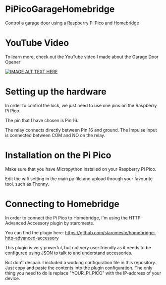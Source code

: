 # PiPicoGarageHomebridge
Control a garage door using a Raspberry Pi Pico and Homebridge

# YouTube Video
To learn more, check out the YouTube video I made about the Garage Door Opener

[![IMAGE ALT TEXT HERE](https://img.youtube.com/vi/tJPmqTGcAxA/0.jpg)](https://www.youtube.com/watch?v=tJPmqTGcAxA)

# Setting up the hardware
In order to control the lock, we just need to use one pins on the Raspberry Pi Pico.

The pin that I have chosen is Pin 16.

The relay connects directly between Pin 16 and ground. The Impulse input is connected between COM and NO on the relay.

# Installation on the Pi Pico

Make sure that you have Micropython installed on your Raspberry Pi Pico.

Edit the wifi setting in the main.py file and upload through your favourite tool, such as Thonny.

# Connecting to Homebridge

In order to connect the Pi Pico to Homebridge, I'm using the HTTP Advanced Accessory plugin by staromeste.

You can find the plugin here: https://github.com/staromeste/homebridge-http-advanced-accessory

This plugin is very powerful, but not very user friendly as it needs to be configured using JSON to talk to and understand accessories.

But don't despair. I included a working configuration file in this repository. Just copy and paste the contents into the plugin configuration. The only thing you need to do is replace "YOUR_PI_PICO" with the IP-address of your device.

